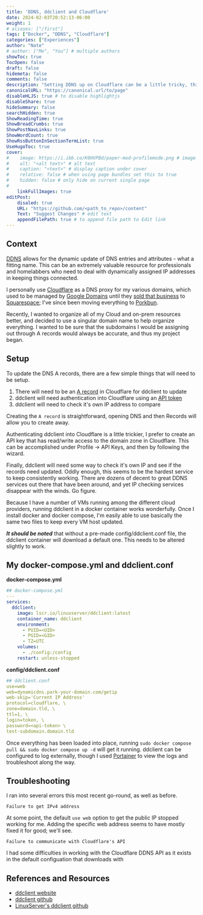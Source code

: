 ```yaml
---
title: 'DDNS, ddclient and Cloudflare'
date: 2024-02-03T20:52:13-06:00
weight: 1
# aliases: ["/first"]
tags: ["Docker", "DDNS", "Cloudflare"]
categories: ["Experiences"]
author: "Nate"
# author: ["Me", "You"] # multiple authors
showToc: true
TocOpen: false
draft: false
hidemeta: false
comments: false
description: "Setting DDNS up on Cloudflare can be a little tricky, this is my experience with it"
canonicalURL: "https://canonical.url/to/page"
disableHLJS: true # to disable highlightjs
disableShare: true
hideSummary: false
searchHidden: true
ShowReadingTime: true
ShowBreadCrumbs: true
ShowPostNavLinks: true
ShowWordCount: true
ShowRssButtonInSectionTermList: true
UseHugoToc: true
cover:
#    image: https://i.ibb.co/K0HVPBd/paper-mod-profilemode.png # image path/url
#    alt: "<alt text>" # alt text
#    caption: "<text>" # display caption under cover
#    relative: false # when using page bundles set this to true
#    hidden: false # only hide on current single page
#
    linkFullImages: true
editPost:
    disaled: true
    URL: "https://github.com/<path_to_repo>/content"
    Text: "Suggest Changes" # edit text
    appendFilePath: true # to append file path to Edit link
---
```


## Context

[DDNS](https://en.wikipedia.org/wiki/Dynamic_DNS) allows for the dynamic update of DNS entries and attributes - what a fitting name.  This can be an extremely valuable resource for professionals and homelabbers who need to deal with dynamically assigned IP addresses in keeping things connected.

I personally use [Cloudflare](https://www.cloudflare.com/) as a DNS proxy for my various domains, which used to be managed by [Google Domains](https://domains.google.com/) until they [sold that business](https://domains.squarespace.com/google-domains) to [Squarespace](https://domains.squarespace.com/); I've since been moving everything to [Porkbun](https://porkbun.com/).  

Recently, I wanted to organize all of my Cloud and on-prem resources better, and decided to use a singular domain name to help organize everything.  I wanted to be sure that the subdomains I would be assigning out through A records would always be accurate, and thus my project began.

## Setup

To update the DNS A records, there are a few simple things that will need to be setup.

1. There will need to be an [A record](https://www.cloudflare.com/learning/dns/dns-records/dns-a-record/_) in Cloudflare for ddclient to update
2. ddclient will need authentication into Cloudflare using an [API token](https://developers.cloudflare.com/fundamentals/api/get-started/create-token/)
3. ddclient will need to check it's own IP address to compare

Creating the `A record` is straightforward, opening DNS and then Records will allow you to create away.

Authenticating ddclient into Cloudflare is a little trickier, I prefer to create an API key that has read/write access to the domain zone in Cloudflare.  This can be accomplished under Profile -> API Keys, and then by following the wizard.

Finally, ddclient will need some way to check it's own IP and see if the records need updated.  Oddly enough, this seems to be the hardest service to keep consistently working.  There are dozens of  decent to great DDNS services out there that have been around, and yet IP checking services disappear with the winds.  Go figure.

Because I have a number of VMs running among the different cloud providers, running ddclient in a docker container works wonderfully.  Once I install docker and docker compose, I'm easily able to use basically the same two files to keep every VM host updated.

***It should be noted*** that without a pre-made config/ddclient.conf file, the ddclient container will download a default one.  This needs to be altered slightly to work. 

## My docker-compose.yml and ddclient.conf

**docker-compose.yml**

```yaml
## docker-compose.yml
---
services:
  ddclient:
    image: lscr.io/linuxserver/ddclient:latest
    container_name: ddclient
    environment:
      - PUID=<UID>
      - PGID=<GID>
      - TZ=UTC
    volumes:
      - ./config:/config
    restart: unless-stopped
```

**config/ddclient.conf**

```yaml
## ddclient.conf
use=web
web=dynamicdns.park-your-domain.com/getip
web-skip='Current IP Address'
protocol=cloudflare, \
zone=domain.tld, \
ttl=1, \
login=token, \
password=<api-token> \
test-subdomain.domain.tld

```

Once everything has been loaded into place, running `sudo docker compose pull && sudo docker compose up -d` will get it running.  ddclient can be configured to log externally, though I used [Portainer](https://www.portainer.io/) to view the logs and troubleshoot along the way.

## Troubleshooting

I ran into several errors this most recent go-round, as well as before.

`Failure to get IPv4 address`

At some point, the default `use web` option to get the public IP stopped working for me.  Adding the specific web address seems to have mostly fixed it for good; we'll see.

`Failure to communicate with Cloudflare's API`

I had some difficulties in working with the Cloudflare DDNS API as it exists in the default configuation that downloads with 


## References and Resources

- [ddclient website](https://ddclient.net/)
- [ddclient github](https://github.com/ddclient/ddclient)
- [LinuxServer's ddclient github](https://github.com/linuxserver/docker-ddclient)
